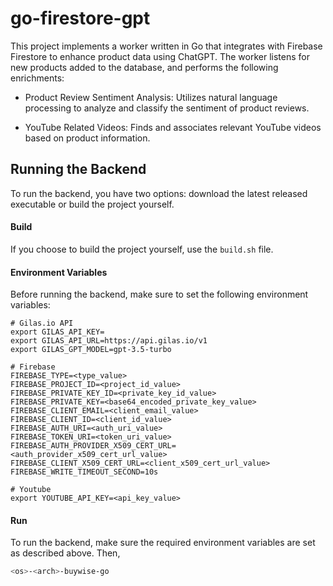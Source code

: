 # go-firestore-gpt

This project implements a worker written in Go that integrates with Firebase Firestore to enhance product data using ChatGPT. The worker listens for new products added to the database, and performs the following enrichments:

- Product Review Sentiment Analysis: Utilizes natural language processing to analyze and classify the sentiment of product reviews.

- YouTube Related Videos: Finds and associates relevant YouTube videos based on product information.

## Running the Backend
To run the backend, you have two options: download the latest released executable or build the project yourself.

#### Build
If you choose to build the project yourself, use the `build.sh` file.

#### Environment Variables
Before running the backend, make sure to set the following environment variables:

```
# Gilas.io API
export GILAS_API_KEY=
export GILAS_API_URL=https://api.gilas.io/v1
export GILAS_GPT_MODEL=gpt-3.5-turbo

# Firebase
FIREBASE_TYPE=<type_value>
FIREBASE_PROJECT_ID=<project_id_value>
FIREBASE_PRIVATE_KEY_ID=<private_key_id_value>
FIREBASE_PRIVATE_KEY=<base64_encoded_private_key_value>
FIREBASE_CLIENT_EMAIL=<client_email_value>
FIREBASE_CLIENT_ID=<client_id_value>
FIREBASE_AUTH_URI=<auth_uri_value>
FIREBASE_TOKEN_URI=<token_uri_value>
FIREBASE_AUTH_PROVIDER_X509_CERT_URL=<auth_provider_x509_cert_url_value>
FIREBASE_CLIENT_X509_CERT_URL=<client_x509_cert_url_value>
FIREBASE_WRITE_TIMEOUT_SECOND=10s

# Youtube
export YOUTUBE_API_KEY=<api_key_value>
```

#### Run
To run the backend, make sure the required environment variables are set as described above. Then,

```sh
<os>-<arch>-buywise-go
```
